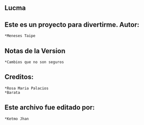 Lucma 
---
Este es un proyecto para divertirme.
Autor: 
----
    *Meneses Taipe

Notas de la Version
-----------------------
    *Cambios que no son seguros


Creditos:
--------------
    *Rosa Maria Palacios
    *Barata

 Este archivo fue editado por:
-----------------------------
    *Ketmo Jhan


